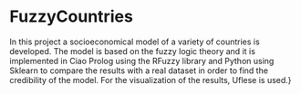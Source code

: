 # FuzzyCountries
In this project a socioeconomical model of a variety of countries is developed. 
The model is based on the fuzzy logic theory and it is implemented in Ciao Prolog using the RFuzzy library and Python using Sklearn to compare the results with a real dataset in order to find the credibility of the model. For the visualization of the results, Uflese is used.} 
